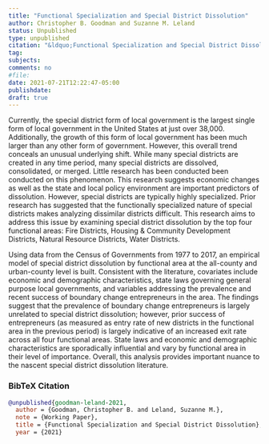```yaml
---
title: "Functional Specialization and Special District Dissolution"
author: Christopher B. Goodman and Suzanne M. Leland
status: Unpublished
type: unpublished
citation: "&ldquo;Functional Specialization and Special District Dissolution.&rdquo;"
tag:
subjects:
comments: no
#file:
date: 2021-07-21T12:22:47-05:00
publishdate:
draft: true
---
```


Currently, the special district form of local government is the largest single form of local government in the United States at just over 38,000. Additionally, the growth of this form of local government has been much larger than any other form of government. However, this overall trend conceals an unusual underlying shift. While many special districts are created in any time period, many special districts are dissolved, consolidated, or merged. Little research has been conducted been conducted on this phenomenon. This research suggests economic changes as well as the state and local policy environment are important predictors of dissolution. However, special districts are typically highly specialized. Prior research has suggested that the functionally specialized nature of special districts makes analyzing dissimilar districts difficult. This research aims to address this issue by examining special district dissolution by the top four functional areas: Fire Districts, Housing & Community Development Districts, Natural Resource Districts, Water Districts.

Using data from the Census of Governments from 1977 to 2017, an empirical model of special district dissolution by functional area at the all-county and urban-county level is built. Consistent with the literature, covariates include economic and demographic characteristics, state laws governing general purpose local governments, and variables addressing the prevalence and recent success of boundary change entrepreneurs in the area. The findings suggest that the prevalence of boundary change entrepreneurs is largely unrelated to special district dissolution; however, prior success of entrepreneurs (as measured as entry rate of new districts in the functional area in the previous period) is largely indicative of an increased exit rate across all four functional areas. State laws and economic and demographic characteristics are sporadically influential and vary by functional area in their level of importance. Overall, this analysis provides important nuance to the nascent special district dissolution literature.

### BibTeX Citation
```bib
@unpublished{goodman-leland-2021,
  author = {Goodman, Christopher B. and Leland, Suzanne M.},
  note = {Working Paper},
  title = {Functional Specialization and Special District Dissolution},
  year = {2021}
```
